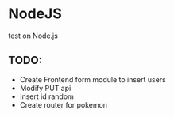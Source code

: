 # NodeJS
test on Node.js

## TODO:
- Create Frontend form module to insert users
- Modify PUT api
- insert id random
- Create router for pokemon